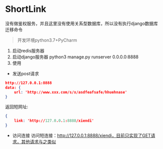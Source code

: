 # ShortLink

没有做鉴权服务，并且这里没有使用关系型数据库，所以没有执行django数据库迁移命令

> 开发环境python3.7+PyCharm

1. 启动redis服务器
2. 启动django服务器
python3 manage.py runserver 0.0.0.0:8888
3. 使用
- 发送post请求
```json
http://127.0.0.1:8888
data: {
    url: 'http://www.xxx.com/s/x/asdfeafsafe/hhuehnase'
}
```
返回短网址:
```json
{
    link: 'http://127.0.0.1:8888/xiendi'
}
```
- 访问连接
访问短连接：http://127.0.0.1:8888/xiendi，目前只实现了GET请求，其他请求与之类似
